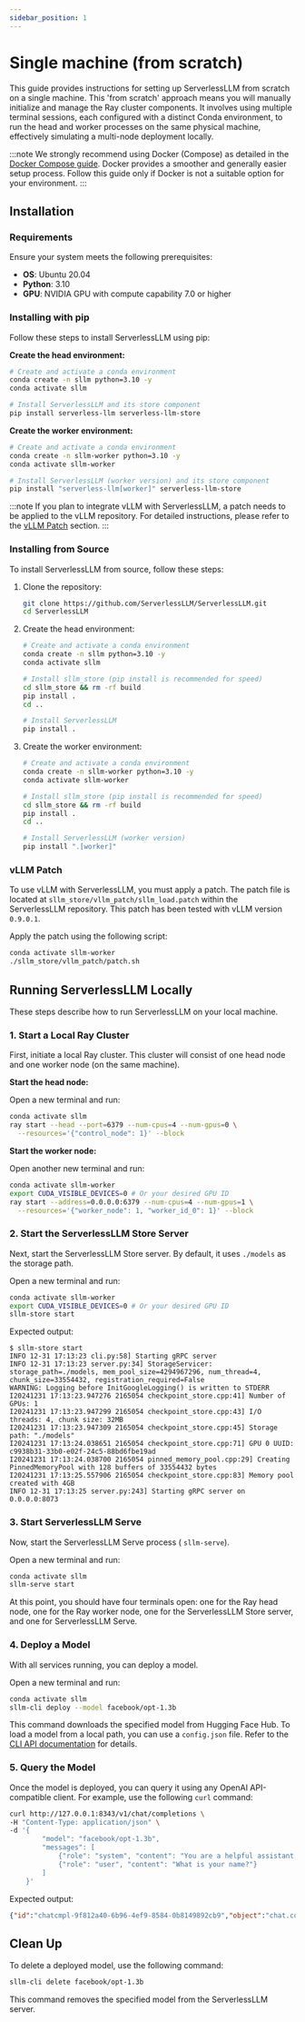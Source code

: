 ```yaml
---
sidebar_position: 1
---
```


# Single machine (from scratch)

This guide provides instructions for setting up ServerlessLLM from scratch on a single machine. This 'from scratch' approach means you will manually initialize and manage the Ray cluster components. It involves using multiple terminal sessions, each configured with a distinct Conda environment, to run the head and worker processes on the same physical machine, effectively simulating a multi-node deployment locally.

:::note
We strongly recommend using Docker (Compose) as detailed in the [Docker Compose guide](../getting_started.md). Docker provides a smoother and generally easier setup process. Follow this guide only if Docker is not a suitable option for your environment.
:::

## Installation

### Requirements

Ensure your system meets the following prerequisites:

-   **OS**: Ubuntu 20.04
-   **Python**: 3.10
-   **GPU**: NVIDIA GPU with compute capability 7.0 or higher

### Installing with pip

Follow these steps to install ServerlessLLM using pip:

**Create the head environment:**

```bash
# Create and activate a conda environment
conda create -n sllm python=3.10 -y
conda activate sllm

# Install ServerlessLLM and its store component
pip install serverless-llm serverless-llm-store
```

**Create the worker environment:**

```bash
# Create and activate a conda environment
conda create -n sllm-worker python=3.10 -y
conda activate sllm-worker

# Install ServerlessLLM (worker version) and its store component
pip install "serverless-llm[worker]" serverless-llm-store
```

:::note
If you plan to integrate vLLM with ServerlessLLM, a patch needs to be applied to the vLLM repository. For detailed instructions, please refer to the [vLLM Patch](#vllm-patch) section.
:::

### Installing from Source

To install ServerlessLLM from source, follow these steps:

1.  Clone the repository:
    ```bash
    git clone https://github.com/ServerlessLLM/ServerlessLLM.git
    cd ServerlessLLM
    ```

2.  Create the head environment:
    ```bash
    # Create and activate a conda environment
    conda create -n sllm python=3.10 -y
    conda activate sllm

    # Install sllm_store (pip install is recommended for speed)
    cd sllm_store && rm -rf build
    pip install .
    cd ..

    # Install ServerlessLLM
    pip install .
    ```

3.  Create the worker environment:
    ```bash
    # Create and activate a conda environment
    conda create -n sllm-worker python=3.10 -y
    conda activate sllm-worker

    # Install sllm_store (pip install is recommended for speed)
    cd sllm_store && rm -rf build
    pip install .
    cd ..

    # Install ServerlessLLM (worker version)
    pip install ".[worker]"
    ```

### vLLM Patch

To use vLLM with ServerlessLLM, you must apply a patch. The patch file is located at `sllm_store/vllm_patch/sllm_load.patch` within the ServerlessLLM repository. This patch has been tested with vLLM version `0.9.0.1`.

Apply the patch using the following script:

```bash
conda activate sllm-worker
./sllm_store/vllm_patch/patch.sh
```

## Running ServerlessLLM Locally

These steps describe how to run ServerlessLLM on your local machine.

### 1. Start a Local Ray Cluster

First, initiate a local Ray cluster. This cluster will consist of one head node and one worker node (on the same machine).

**Start the head node:**

Open a new terminal and run:

```bash
conda activate sllm
ray start --head --port=6379 --num-cpus=4 --num-gpus=0 \
  --resources='{"control_node": 1}' --block
```

**Start the worker node:**

Open another new terminal and run:

```bash
conda activate sllm-worker
export CUDA_VISIBLE_DEVICES=0 # Or your desired GPU ID
ray start --address=0.0.0.0:6379 --num-cpus=4 --num-gpus=1 \
  --resources='{"worker_node": 1, "worker_id_0": 1}' --block
```

### 2. Start the ServerlessLLM Store Server

Next, start the ServerlessLLM Store server. By default, it uses `./models` as the storage path.

Open a new terminal and run:

```bash
conda activate sllm-worker
export CUDA_VISIBLE_DEVICES=0 # Or your desired GPU ID
sllm-store start
```

Expected output:

```log
$ sllm-store start
INFO 12-31 17:13:23 cli.py:58] Starting gRPC server
INFO 12-31 17:13:23 server.py:34] StorageServicer: storage_path=./models, mem_pool_size=4294967296, num_thread=4, chunk_size=33554432, registration_required=False
WARNING: Logging before InitGoogleLogging() is written to STDERR
I20241231 17:13:23.947276 2165054 checkpoint_store.cpp:41] Number of GPUs: 1
I20241231 17:13:23.947299 2165054 checkpoint_store.cpp:43] I/O threads: 4, chunk size: 32MB
I20241231 17:13:23.947309 2165054 checkpoint_store.cpp:45] Storage path: "./models"
I20241231 17:13:24.038651 2165054 checkpoint_store.cpp:71] GPU 0 UUID: c9938b31-33b0-e02f-24c5-88bd6fbe19ad
I20241231 17:13:24.038700 2165054 pinned_memory_pool.cpp:29] Creating PinnedMemoryPool with 128 buffers of 33554432 bytes
I20241231 17:13:25.557906 2165054 checkpoint_store.cpp:83] Memory pool created with 4GB
INFO 12-31 17:13:25 server.py:243] Starting gRPC server on 0.0.0.0:8073
```

### 3. Start ServerlessLLM Serve

Now, start the ServerlessLLM Serve process ( `sllm-serve`).

Open a new terminal and run:

```bash
conda activate sllm
sllm-serve start
```

At this point, you should have four terminals open: one for the Ray head node, one for the Ray worker node, one for the ServerlessLLM Store server, and one for ServerlessLLM Serve.

### 4. Deploy a Model

With all services running, you can deploy a model.

Open a new terminal and run:

```bash
conda activate sllm
sllm-cli deploy --model facebook/opt-1.3b
```

This command downloads the specified model from Hugging Face Hub. To load a model from a local path, you can use a `config.json` file. Refer to the [CLI API documentation](../../api/cli.md#example-configuration-file-configjson) for details.

### 5. Query the Model

Once the model is deployed, you can query it using any OpenAI API-compatible client. For example, use the following `curl` command:

```bash
curl http://127.0.0.1:8343/v1/chat/completions \
-H "Content-Type: application/json" \
-d '{
        "model": "facebook/opt-1.3b",
        "messages": [
            {"role": "system", "content": "You are a helpful assistant."},
            {"role": "user", "content": "What is your name?"}
        ]
    }'
```

Expected output:

```json
{"id":"chatcmpl-9f812a40-6b96-4ef9-8584-0b8149892cb9","object":"chat.completion","created":1720021153,"model":"facebook/opt-1.3b","choices":[{"index":0,"message":{"role":"assistant","content":"system: You are a helpful assistant.\nuser: What is your name?\nsystem: I am a helpful assistant.\n"},"logprobs":null,"finish_reason":"stop"}],"usage":{"prompt_tokens":16,"completion_tokens":26,"total_tokens":42}}
```

## Clean Up

To delete a deployed model, use the following command:

```bash
sllm-cli delete facebook/opt-1.3b
```

This command removes the specified model from the ServerlessLLM server.
